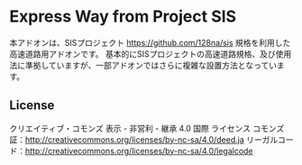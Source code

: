 # Express Way from Project SIS
本アドオンは、SISプロジェクト https://github.com/128na/sis 規格を利用した高速道路用アドオンです。
基本的にSISプロジェクトの高速道路規格、及び使用法に準拠していますが、一部アドオンではさらに複雑な設置方法となっています。

## License
クリエイティブ・コモンズ 表示 - 非営利 - 継承 4.0 国際 ライセンス
コモンズ証：http://creativecommons.org/licenses/by-nc-sa/4.0/deed.ja
リーガルコード：http://creativecommons.org/licenses/by-nc-sa/4.0/legalcode
